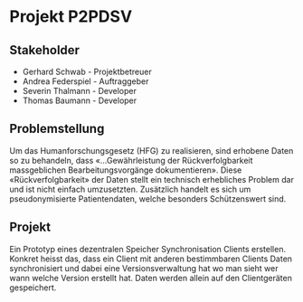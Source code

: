 # Projekt P2PDSV

## Stakeholder

* Gerhard Schwab - Projektbetreuer
* Andrea Federspiel - Auftraggeber
* Severin Thalmann - Developer
* Thomas Baumann - Developer

## Problemstellung

Um das Humanforschungsgesetz (HFG) zu realisieren, sind erhobene Daten so zu behandeln, dass «...Gewährleistung der Rückverfolgbarkeit massgeblichen Bearbeitungsvorgänge dokumentieren». Diese «Rückverfolgbarkeit» der Daten stellt ein technisch erhebliches Problem dar und ist nicht einfach umzusetzten. Zusätzlich handelt es sich um pseudonymisierte Patientendaten, welche besonders Schützenswert sind.

## Projekt

Ein Prototyp eines dezentralen Speicher Synchronisation Clients erstellen. Konkret heisst das, dass ein Client mit anderen bestimmbaren Clients Daten synchronisiert und dabei eine Versionsverwaltung hat wo man sieht wer wann welche Version erstellt hat. Daten werden allein auf den Clientgeräten gespeichert.
